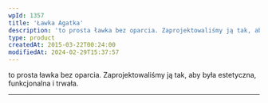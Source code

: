 ```yaml
---
wpId: 1357
title: 'Ławka Agatka'
description: 'to prosta ławka bez oparcia. Zaprojektowaliśmy ją tak, aby była estetyczna, funkcjonalna i trwała.'
type: product
createdAt: 2015-03-22T00:24:00
modifiedAt: 2024-02-29T15:37:57
---
```



to prosta ławka bez oparcia. Zaprojektowaliśmy ją tak, aby była estetyczna, funkcjonalna i trwała.

* * *